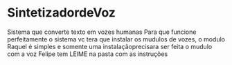 # SintetizadordeVoz
Sistema que converte texto em vozes humanas
Para que funcione perfeitamente o sistema vc tera que instalar os mudulos de vozes, o modulo Raquel é simples e somente uma instalaçãoprecisara ser feita
o mudulo com a voz Felipe tem LEIME na pasta com as instruções
